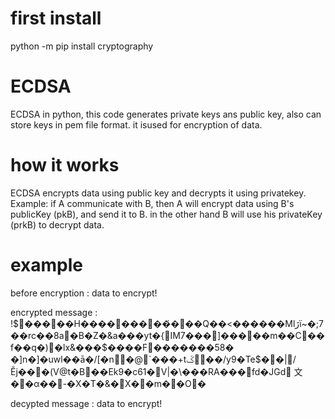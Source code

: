 
# first install
python -m pip install cryptography
# ECDSA
ECDSA in python, this code generates private keys ans public key, also can store keys in pem file format.
it isused for encryption of data.
# how it works 
ECDSA encrypts data using public key and decrypts it using privatekey. Example: if A communicate with B, then A will encrypt data using B's publicKey (pkB), and send it to B. in the other hand B will use his privateKey (prkB) to decrypt data.
# example
before encryption : data to encrypt!

encrypted message : !$�����H���������҆���Q��<������Ϻlڙї~�;7��rc��8a޼�B�Z�&a���yt�{IM7���]�����m��C��f��q�)�lx&���$����F�������58� �]n�]�uwl��ā�/[�n�@`���+tػ��/y9�Te$��|/Ěj���(Ѵ@t�B��Ek9�c61�V|�\���RA���fd�JG͏d 文��α��-�X�T�&�X��m��O�

decypted message  : data to encrypt!


